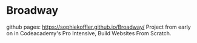 # Broadway
github pages: https://sophiekoffler.github.io/Broadway/
Project from early on in Codeacademy's Pro Intensive, Build Websites From Scratch.
